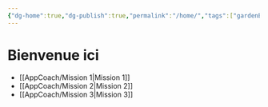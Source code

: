 ```yaml
---
{"dg-home":true,"dg-publish":true,"permalink":"/home/","tags":["gardenEntry"],"dgPassFrontmatter":true}
---
```



# Bienvenue ici

- [[AppCoach/Mission 1\|Mission 1]]
- [[AppCoach/Mission 2\|Mission 2]]
- [[AppCoach/Mission 3\|Mission 3]]
